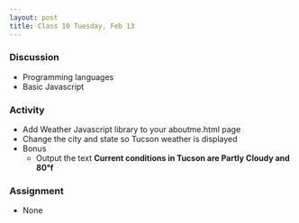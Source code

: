 ```yaml
---
layout: post
title: Class 10 Tuesday, Feb 13
---
```


### Discussion

* Programming languages
* Basic Javascript

### Activity

* Add Weather Javascript library to your aboutme.html page
* Change the city and state so Tucson weather is displayed
* Bonus
  * Output the text **Current conditions in Tucson are Partly Cloudy and 80&deg;f**

### Assignment

* None

